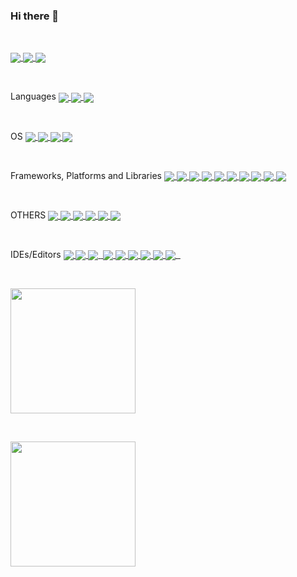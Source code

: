 ### Hi there 👋
<p>&nbsp;</p>
<!-- REACT  https://github.com/Ileriayo/markdown-badges -->
<a href="https://github.com/slobodeniuk47">
  <img align="center" src="https://img.shields.io/badge/react-%2320232a.svg?style=for-the-badge&logo=react&logoColor=%2361DAFB" />
</a>
<!-- VITE  https://github.com/Ileriayo/markdown-badges -->
<a href="https://github.com/slobodeniuk47">
  <img align="center" src="https://img.shields.io/badge/vite-%23646CFF.svg?style=for-the-badge&logo=vite&logoColor=white" />
</a>
<!-- Cloudflare  https://github.com/Ileriayo/markdown-badges -->
<a href="https://github.com/slobodeniuk47">
  <img align="center" src="https://img.shields.io/badge/Cloudflare-F38020?style=for-the-badge&logo=Cloudflare&logoColor=white" />
</a>
<p>&nbsp;</p>
Languages

<!-- C#  https://github.com/Ileriayo/markdown-badges -->
<a href="https://github.com/slobodeniuk47">
  <img align="center" src="https://img.shields.io/badge/c%23-%23239120.svg?style=for-the-badge&logo=csharp&logoColor=white" />
</a>
<!-- C++  https://github.com/Ileriayo/markdown-badges -->
<a href="https://github.com/slobodeniuk47">
  <img align="center" src="https://img.shields.io/badge/c++-%2300599C.svg?style=for-the-badge&logo=c%2B%2B&logoColor=white" />
</a>
<!-- JAVA  https://github.com/Ileriayo/markdown-badges -->
<a href="https://github.com/slobodeniuk47">
  <img align="center" src="https://img.shields.io/badge/java-%23ED8B00.svg?style=for-the-badge&logo=openjdk&logoColor=white" />
</a>
<p>&nbsp;</p>
OS

<!-- CENTOS  https://github.com/Ileriayo/markdown-badges -->
<a href="https://github.com/slobodeniuk47">
  <img align="center" src="https://img.shields.io/badge/cent%20os-002260?style=for-the-badge&logo=centos&logoColor=F0F0F0" />
</a>
<!-- DEBIAN  https://github.com/Ileriayo/markdown-badges -->
<a href="https://github.com/slobodeniuk47">
  <img align="center" src="https://img.shields.io/badge/Debian-D70A53?style=for-the-badge&logo=debian&logoColor=white" />
</a>

<!-- UBUNTU  https://github.com/Ileriayo/markdown-badges -->
<a href="https://github.com/slobodeniuk47">
  <img align="center" src="https://img.shields.io/badge/Ubuntu-E95420?style=for-the-badge&logo=ubuntu&logoColor=white" />
</a>

<!-- WINDOWS  https://github.com/Ileriayo/markdown-badges -->
<a href="https://github.com/slobodeniuk47">
  <img align="center" src="https://img.shields.io/badge/Windows-0078D6?style=for-the-badge&logo=windows&logoColor=white" />
</a>

<p>&nbsp;</p>
Frameworks, Platforms and Libraries



<!-- .NET  https://github.com/Ileriayo/markdown-badges -->
<a href="https://github.com/slobodeniuk47">
  <img align="center" src="https://img.shields.io/badge/.NET-5C2D91?style=for-the-badge&logo=.net&logoColor=white" />
</a>
<!-- BOOTSTRAP  https://github.com/Ileriayo/markdown-badges -->
<a href="https://github.com/slobodeniuk47">
  <img align="center" src="https://img.shields.io/badge/bootstrap-%238511FA.svg?style=for-the-badge&logo=bootstrap&logoColor=white" />
</a>
<!-- JWT  https://github.com/Ileriayo/markdown-badges -->
<a href="https://github.com/slobodeniuk47">
  <img align="center" src="https://img.shields.io/badge/JWT-black?style=for-the-badge&logo=JSON%20web%20tokens" />
</a>
<!-- NodeJS  https://github.com/Ileriayo/markdown-badges -->
<a href="https://github.com/slobodeniuk47">
  <img align="center" src="https://img.shields.io/badge/node.js-6DA55F?style=for-the-badge&logo=node.js&logoColor=white" />
</a>
<!-- NuxtJS  https://github.com/Ileriayo/markdown-badges -->
<a href="https://github.com/slobodeniuk47">
  <img align="center" src="https://img.shields.io/badge/Nuxt-002E3B?style=for-the-badge&logo=nuxtdotjs&logoColor=#00DC82" />
</a>
<!-- REACT  https://github.com/Ileriayo/markdown-badges -->
<a href="https://github.com/slobodeniuk47">
  <img align="center" src="https://img.shields.io/badge/react-%2320232a.svg?style=for-the-badge&logo=react&logoColor=%2361DAFB" />
</a>
<!-- REACT NATIVE  https://github.com/Ileriayo/markdown-badges -->
<a href="https://github.com/slobodeniuk47">
  <img align="center" src="https://img.shields.io/badge/react_native-%2320232a.svg?style=for-the-badge&logo=react&logoColor=%2361DAFB" />
</a>
<!-- REDUX  https://github.com/Ileriayo/markdown-badges -->
<a href="https://github.com/slobodeniuk47">
  <img align="center" src="https://img.shields.io/badge/redux-%23593d88.svg?style=for-the-badge&logo=redux&logoColor=white" />
</a>
<!-- Spring  https://github.com/Ileriayo/markdown-badges -->
<a href="https://github.com/slobodeniuk47">
  <img align="center" src="https://img.shields.io/badge/spring-%236DB33F.svg?style=for-the-badge&logo=spring&logoColor=white" />
</a>
<!-- VITE  https://github.com/Ileriayo/markdown-badges -->
<a href="https://github.com/slobodeniuk47">
  <img align="center" src="https://img.shields.io/badge/vite-%23646CFF.svg?style=for-the-badge&logo=vite&logoColor=white" />
</a>


<p>&nbsp;</p>
OTHERS



<!-- SWAGGER  https://github.com/Ileriayo/markdown-badges -->
<a href="https://github.com/slobodeniuk47">
  <img align="center" src="https://img.shields.io/badge/-Swagger-%23Clojure?style=for-the-badge&logo=swagger&logoColor=white" />
</a>

<!-- TRELLO  https://github.com/Ileriayo/markdown-badges -->
<a href="https://github.com/slobodeniuk47">
  <img align="center" src="https://img.shields.io/badge/Trello-%23026AA7.svg?style=for-the-badge&logo=Trello&logoColor=white" />
</a>

<!-- DOCKER  https://github.com/Ileriayo/markdown-badges -->
<a href="https://github.com/slobodeniuk47">
  <img align="center" src="https://img.shields.io/badge/docker-%230db7ed.svg?style=for-the-badge&logo=docker&logoColor=white" />
</a>

<!-- HIBERNAT  https://github.com/Ileriayo/markdown-badges -->
<a href="https://github.com/slobodeniuk47">
  <img align="center" src="https://img.shields.io/badge/Hibernate-59666C?style=for-the-badge&logo=Hibernate&logoColor=white" />
</a>

<!-- JS  https://github.com/Ileriayo/markdown-badges -->
<a href="https://github.com/slobodeniuk47">
  <img align="center" src="https://img.shields.io/badge/javascript-%23323330.svg?style=for-the-badge&logo=javascript&logoColor=%23F7DF1E" />
</a>

<!-- TS  https://github.com/Ileriayo/markdown-badges -->
<a href="https://github.com/slobodeniuk47">
  <img align="center" src="https://img.shields.io/badge/typescript-%23007ACC.svg?style=for-the-badge&logo=typescript&logoColor=white" />
</a>



<p>&nbsp;</p>
IDEs/Editors



<!-- Eclipse  https://github.com/Ileriayo/markdown-badges -->
<a href="https://github.com/slobodeniuk47">
  <img align="center" src="https://img.shields.io/badge/Eclipse-FE7A16.svg?style=for-the-badge&logo=Eclipse&logoColor=white" />
</a>

<!-- VS Code  https://github.com/Ileriayo/markdown-badges -->
<a href="https://github.com/slobodeniuk47">
  <img align="center" src="https://img.shields.io/badge/Visual%20Studio%20Code-0078d7.svg?style=for-the-badge&logo=visual-studio-code&logoColor=white" />
</a>

<!-- VS Studio  https://github.com/Ileriayo/markdown-badges -->
<a href="https://github.com/slobodeniuk47">
  <img align="center" src="https://img.shields.io/badge/Visual%20Studio-5C2D91.svg?style=for-the-badge&logo=visual-studio&logoColor=white" />
</a>

<!-- Web Storm  https://github.com/Ileriayo/markdown-badges -->
<a href="https://github.com/slobodeniuk47">
  <img align="center" src="" />
</a>

<!-- Sublime  https://github.com/Ileriayo/markdown-badges -->
<a href="https://github.com/slobodeniuk47">
  <img align="center" src="https://img.shields.io/badge/sublime_text-%23575757.svg?style=for-the-badge&logo=sublime-text&logoColor=important" />
</a>

<!-- Web Storm  https://github.com/Ileriayo/markdown-badges -->
<a href="https://github.com/slobodeniuk47">
  <img align="center" src="https://img.shields.io/badge/webstorm-143?style=for-the-badge&logo=webstorm&logoColor=white&color=black" />
</a>

<!-- IntelliJ IDEA https://github.com/Ileriayo/markdown-badges -->
<a href="https://github.com/slobodeniuk47">
  <img align="center" src="https://img.shields.io/badge/IntelliJIDEA-000000.svg?style=for-the-badge&logo=intellij-idea&logoColor=white" />
</a>

<!-- Notepad++  https://github.com/Ileriayo/markdown-badges -->
<a href="https://github.com/slobodeniuk47">
  <img align="center" src="https://img.shields.io/badge/Notepad++-90E59A.svg?style=for-the-badge&logo=notepad%2b%2b&logoColor=black" />
</a>

<!-- Android Studio  https://github.com/Ileriayo/markdown-badges -->
<a href="https://github.com/slobodeniuk47">
  <img align="center" src="https://img.shields.io/badge/Android%20Studio-3DDC84.svg?style=for-the-badge&logo=android-studio&logoColor=white" />
</a>

<!-- PHP Storm  https://github.com/Ileriayo/markdown-badges -->
<a href="https://github.com/slobodeniuk47">
  <img align="center" src="https://img.shields.io/badge/phpstorm-143?style=for-the-badge&logo=phpstorm&logoColor=black&color=black&labelColor=darkorchid" />
</a>


<!-- Web Storm  https://github.com/Ileriayo/markdown-badges -->
<a href="https://github.com/slobodeniuk47">
  <img align="center" src="" />
</a>

<!-- TS  https://github.com/Ileriayo/markdown-badges -->
<a href="https://github.com/slobodeniuk47">
  <img align="center" src="" />
</a>




&nbsp;


<a href="https://github.com/slobodeniuk47">
  <img height=200 align="center" src="https://github-readme-stats.vercel.app/api?username=slobodeniuk47&theme=transparent" />
</a>

&nbsp;

<a href="https://github.com/slobodeniuk47?tab=repositories">
  <img height=200 align="center" src="https://github-readme-stats.vercel.app/api/top-langs?username=slobodeniuk47&layout=compact&langs_count=8&card_width=320&theme=transparent" />
</a>

<!--
**Slobodeniuk47/Slobodeniuk47** is a ✨ _special_ ✨ repository because its `README.md` (this file) appears on your GitHub profile.

Here are some ideas to get you started:

- 🔭 I’m currently working on ...
- 🌱 I’m currently learning ...
- 👯 I’m looking to collaborate on ...
- 🤔 I’m looking for help with ...
- 💬 Ask me about ...
- 📫 How to reach me: ...
- 😄 Pronouns: ...
- ⚡ Fun fact: ...
-->
